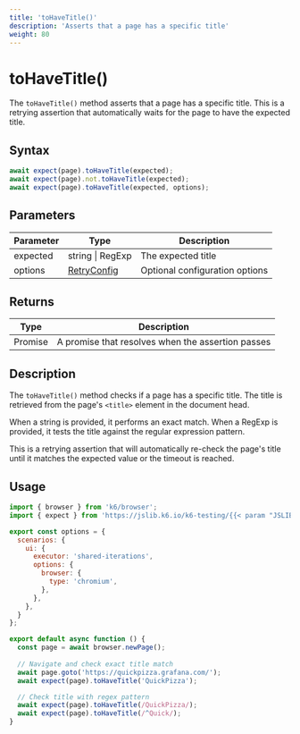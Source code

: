 ```yaml
---
title: 'toHaveTitle()'
description: 'Asserts that a page has a specific title'
weight: 80
---
```


# toHaveTitle()

The `toHaveTitle()` method asserts that a page has a specific title. This is a retrying assertion that automatically waits for the page to have the expected title.

## Syntax

<!-- eslint-skip -->
<!-- md-k6:skip -->

```javascript
await expect(page).toHaveTitle(expected);
await expect(page).not.toHaveTitle(expected);
await expect(page).toHaveTitle(expected, options);
```

## Parameters

| Parameter | Type                                                                                                                    | Description                    |
| --------- | ----------------------------------------------------------------------------------------------------------------------- | ------------------------------ |
| expected  | string \| RegExp                                                                                                        | The expected title             |
| options   | [RetryConfig](https://grafana.com/docs/k6/<K6_VERSION>/javascript-api/jslib/testing/retrying-assertions/retryconfig) | Optional configuration options |

## Returns

| Type          | Description                                       |
| ------------- | ------------------------------------------------- |
| Promise<void> | A promise that resolves when the assertion passes |

## Description

The `toHaveTitle()` method checks if a page has a specific title. The title is retrieved from the page's `<title>` element in the document head.

When a string is provided, it performs an exact match. When a RegExp is provided, it tests the title against the regular expression pattern.

This is a retrying assertion that will automatically re-check the page's title until it matches the expected value or the timeout is reached.

## Usage

<!-- md-k6:skip -->

```javascript
import { browser } from 'k6/browser';
import { expect } from 'https://jslib.k6.io/k6-testing/{{< param "JSLIB_TESTING_VERSION" >}}/index.js';

export const options = {
  scenarios: {
    ui: {
      executor: 'shared-iterations',
      options: {
        browser: {
          type: 'chromium',
        },
      },
    },
  }
};

export default async function () {
  const page = await browser.newPage();
  
  // Navigate and check exact title match
  await page.goto('https://quickpizza.grafana.com/');
  await expect(page).toHaveTitle('QuickPizza');

  // Check title with regex pattern
  await expect(page).toHaveTitle(/QuickPizza/);
  await expect(page).toHaveTitle(/^Quick/);
}
```
